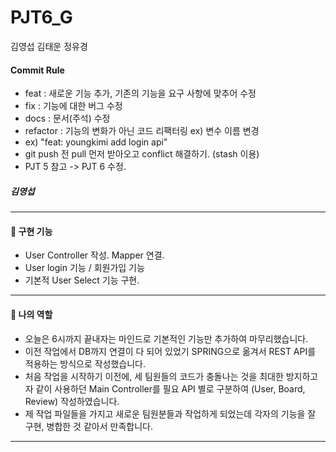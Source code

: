 # PJT6_G
김영섭 김태운 정유경

#### Commit Rule
- feat : 새로운 기능 추가, 기존의 기능을 요구 사항에 맞추어 수정
- fix : 기능에 대한 버그 수정
- docs : 문서(주석) 수정
- refactor : 기능의 변화가 아닌 코드 리팩터링 ex) 변수 이름 변경
- ex) "feat: youngkimi add login api"
- git push 전 pull 먼저 받아오고 conflict 해결하기. (stash 이용)
- PJT 5 참고 -> PJT 6 수정.


##### 김영섭
---
#### 💪 구현 기능
- User Controller 작성. Mapper 연결.
- User login 기능 / 회원가입 기능 
- 기본적 User Select 기능 구현.
---

#### 💪 나의 역할
- 오늘은 6시까지 끝내자는 마인드로 기본적인 기능만 추가하여 마무리했습니다. 
- 이전 작업에서 DB까지 연결이 다 되어 있었기 SPRING으로 옮겨서 REST API를 적용하는 방식으로 작성했습니다. 
- 처음 작업을 시작하기 이전에, 세 팀원들의 코드가 충돌나는 것을 최대한 방지하고자 같이 사용하던 Main Controller를 
필요 API 별로 구분하여 (User, Board, Review) 작성하였습니다.
- 제 작업 파일들을 가지고 새로운 팀원분들과 작업하게 되었는데 각자의 기능을 잘 구현, 병합한 것 같아서 만족합니다.
---
